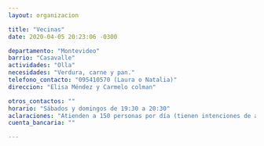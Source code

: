 ```yaml
---
layout: organizacion

title: "Vecinas"
date: 2020-04-05 20:23:06 -0300

departamento: "Montevideo"
barrio: "Casavalle"
actividades: "Olla"
necesidades: "Verdura, carne y pan."
telefono_contacto: "095410570 (Laura o Natalia)"
direccion: "Elisa Méndez y Carmelo colman"

otros_contactos: ""
horario: "Sábados y domingos de 19:30 a 20:30"
aclaraciones: "Atienden a 150 personas por día (tienen intenciones de ampliar los días, pero no cuentan con los recursos)."
cuenta_bancaria: ""

---
```

